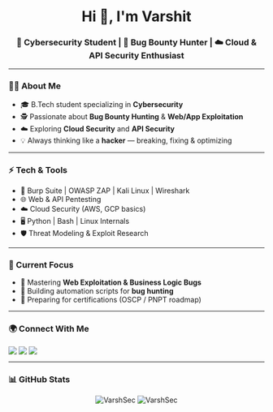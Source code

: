<h1 align="center">Hi 👋, I'm Varshit</h1>
<h3 align="center">🚀 Cybersecurity Student | 🐞 Bug Bounty Hunter | ☁️ Cloud & API Security Enthusiast</h3>

---

### 👨‍💻 About Me
- 🎓 B.Tech student specializing in **Cybersecurity**
- 🕵️ Passionate about **Bug Bounty Hunting** & **Web/App Exploitation**
- ☁️ Exploring **Cloud Security** and **API Security**
- 💡 Always thinking like a **hacker** — breaking, fixing & optimizing

---

### ⚡ Tech & Tools
- 🔐 Burp Suite | OWASP ZAP | Kali Linux | Wireshark
- 🌐 Web & API Pentesting
- ☁️ Cloud Security (AWS, GCP basics)
- 🖥️ Python | Bash | Linux Internals
- 🛡️ Threat Modeling & Exploit Research

---

### 📌 Current Focus
- 🔎 Mastering **Web Exploitation & Business Logic Bugs**
- 🚀 Building automation scripts for **bug hunting**
- 📖 Preparing for certifications (OSCP / PNPT roadmap)

---

### 🌍 Connect With Me
<p align="left">
<a href="https://github.com/VarshSec" target="blank"><img align="center" src="https://img.shields.io/badge/GitHub-100000?style=for-the-badge&logo=github&logoColor=white" /></a>
<a href="https://www.linkedin.com/in/YOUR-LINK" target="blank"><img align="center" src="https://img.shields.io/badge/LinkedIn-0077B5?style=for-the-badge&logo=linkedin&logoColor=white" /></a>
<a href="mailto:YOURMAIL@gmail.com" target="blank"><img align="center" src="https://img.shields.io/badge/Email-D14836?style=for-the-badge&logo=gmail&logoColor=white" /></a>
</p>

---

### 📊 GitHub Stats
<p align="center">
<img src="https://github-readme-stats.vercel.app/api?username=VarshSec&show_icons=true&theme=tokyonight" alt="VarshSec" />
<img src="https://github-readme-streak-stats.herokuapp.com/?user=VarshSec&theme=tokyonight" alt="VarshSec" />
</p>
